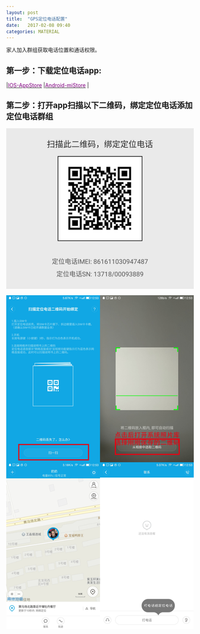 ```yaml
---
layout: post
title:  "GPS定位电话配置"
date:   2017-02-08 09:40
categories: MATERIAL
---
```


家人加入群组获取电话位置和通话权限。




## 第一步：下载定位电话app:

|[<span style="color: purple">IOS-AppStore</span>](https://itunes.apple.com/us/app/mi-tu-ding-wei-dian-hua/id1100991393?mt=8)        |[<span style="color: purple">Android-miStore</span>](http://app.mi.com/download/424157?ref=search) |

## 第二步：打开app扫描以下二维码，绑定定位电话添加定位电话群组

![先长摁保存此二维码到手机，即可使用“从相册中选取二维码”](/images/QR01.jpg)

![先长摁保存此二维码到手机，即可使用“从相册中选取二维码”](/images/screen4.jpg)